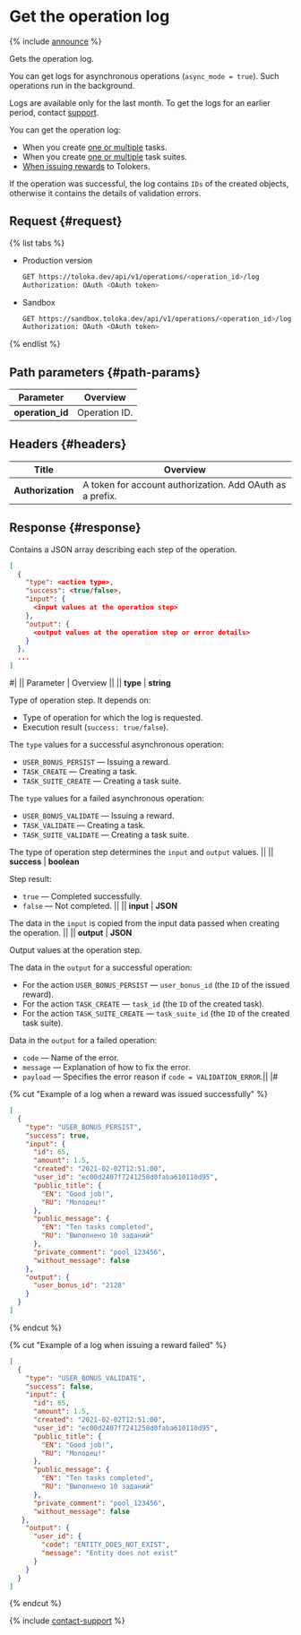 # Get the operation log

{% include [announce](../_includes/announce.md) %}

Gets the operation log.

You can get logs for asynchronous operations (`async_mode = true`). Such operations run in the background.

Logs are available only for the last month. To get the logs for an earlier period, contact [support](../../guide/troubleshooting/troubleshooting.md).

You can get the operation log:

- When you create [one or multiple](create-task.md) tasks.
- When you create [one or multiple](create-task-suite.md) task suites.
- [When issuing rewards](create-bonus.md) to Tolokers.

If the operation was successful, the log contains `IDs` of the created objects, otherwise it contains the details of validation errors.

## Request {#request}

{% list tabs %}

- Production version

  ```bash
  GET https://toloka.dev/api/v1/operations/<operation_id>/log
  Authorization: OAuth <OAuth token>
  ```

- Sandbox

  ```bash
  GET https://sandbox.toloka.dev/api/v1/operations/<operation_id>/log
  Authorization: OAuth <OAuth token>
  ```

{% endlist %}

## Path parameters {#path-params}

Parameter | Overview
----- | -----
**operation_id** | Operation ID.

## Headers {#headers}

Title | Overview
----- | -----
**Authorization** | A token for account authorization. Add OAuth as a prefix.

## Response {#response}

Contains a JSON array describing each step of the operation.

```json
[
  {
    "type": <action type>,
    "success": <true/false>,
    "input": {
      <input values at the operation step>
    },
    "output": {
      <output values at the operation step or error details>
    }
  },
  ...
]
```

#|
|| Parameter | Overview ||
|| **type** | **string**

Type of operation step. It depends on:

- Type of operation for which the log is requested.
- Execution result (`success: true/false`).

The `type` values for a successful asynchronous operation:

- `USER_BONUS_PERSIST` — Issuing a reward.
- `TASK_CREATE` — Creating a task.
- `TASK_SUITE_CREATE` — Creating a task suite.

The `type` values for a failed asynchronous operation:

- `USER_BONUS_VALIDATE` — Issuing a reward.
- `TASK_VALIDATE` — Creating a task.
- `TASK_SUITE_VALIDATE` — Creating a task suite.

The type of operation step determines the `input` and `output` values. ||
|| **success** | **boolean**

Step result:

- `true` — Completed successfully.
- `false` — Not completed. ||
|| **input** | **JSON**

The data in the `input` is copied from the input data passed when creating the operation. ||
|| **output** | **JSON**

Output values at the operation step.

The data in the `output` for a successful operation:

- For the action `USER_BONUS_PERSIST` — `user_bonus_id` (the `ID` of the issued reward).
- For the action `TASK_CREATE` — `task_id` (the `ID` of the created task).
- For the action `TASK_SUITE_CREATE` — `task_suite_id` (the `ID` of the created task suite).

Data in the `output` for a failed operation:

- `code` — Name of the error.
- `message` — Explanation of how to fix the error.
- `payload` — Specifies the error reason if `code = VALIDATION_ERROR`.||
|#

{% cut "Example of a log when a reward was issued successfully" %}

```json
[
  {
    "type": "USER_BONUS_PERSIST",
    "success": true,
    "input": {
      "id": 65,
      "amount": 1.5,
      "created": "2021-02-02T12:51:00",
      "user_id": "ec00d2407f7241258d0faba610110d95",
      "public_title": {
        "EN": "Good job!",
        "RU": "Молодец!"
      },
      "public_message": {
        "EN": "Ten tasks completed",
        "RU": "Выполнено 10 заданий"
      },
      "private_comment": "pool_123456",
      "without_message": false
    },
    "output": {
      "user_bonus_id": "2128"
    }
  }
]
```

{% endcut %}

{% cut "Example of a log when issuing a reward failed" %}

```json
[
  {
    "type": "USER_BONUS_VALIDATE",
    "success": false,
    "input": {
      "id": 65,
      "amount": 1.5,
      "created": "2021-02-02T12:51:00",
      "user_id": "ec00d2407f7241258d0faba610110d95",
      "public_title": {
        "EN": "Good job!",
        "RU": "Молодец!"
      },
      "public_message": {
        "EN": "Ten tasks completed",
        "RU": "Выполнено 10 заданий"
      },
      "private_comment": "pool_123456",
      "without_message": false
   },
    "output": {
      "user_id": {
        "code": "ENTITY_DOES_NOT_EXIST",
        "message": "Entity does not exist"
      }
    }
  }
]
```

{% endcut %}

{% include [contact-support](../../guide/_includes/contact-support.md) %}